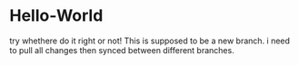 # Hello-World
try whethere do it right or not!
This is supposed to be a new branch.
i need to pull all changes then synced between different branches.
